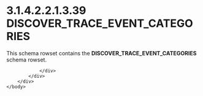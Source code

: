 <html dir="LTR" xmlns:mshelp="http://msdn.microsoft.com/mshelp" xmlns:ddue="http://ddue.schemas.microsoft.com/authoring/2003/5" xmlns:xlink="http://www.w3.org/1999/xlink" xmlns:tool="http://www.microsoft.com/tooltip">
    <head>
        <meta http-equiv="Content-Type" content="text/html; CHARSET=utf-8"></meta>
        <meta name="save" content="history"></meta>
        <title>3.1.4.2.2.1.3.39 DISCOVER_TRACE_EVENT_CATEGORIES</title>
        <xml>
            <mshelp:toctitle title="3.1.4.2.2.1.3.39 DISCOVER_TRACE_EVENT_CATEGORIES"></mshelp:toctitle>
            <mshelp:rltitle title="[MS-SSAS]: DISCOVER_TRACE_EVENT_CATEGORIES"></mshelp:rltitle>
            <mshelp:keyword index="A" term="429f1c81-1289-4e29-a0c1-50f2bf95b91b"></mshelp:keyword>
            <mshelp:attr name="DCSext.ContentType" value="open specification"></mshelp:attr>
            <mshelp:attr name="AssetID" value="429f1c81-1289-4e29-a0c1-50f2bf95b91b"></mshelp:attr>
            <mshelp:attr name="TopicType" value="kbRef"></mshelp:attr>
            <mshelp:attr name="DCSext.Title" value="[MS-SSAS]: DISCOVER_TRACE_EVENT_CATEGORIES" />
        </xml>
    </head>
    <body>
        <div id="header">
            <h1 class="heading">3.1.4.2.2.1.3.39 DISCOVER_TRACE_EVENT_CATEGORIES</h1>
        </div>
        <div id="mainSection">
            <div id="mainBody">
                <div id="allHistory" class="saveHistory"></div>
                <div id="sectionSection0" class="section" name="collapseableSection">
                    

<p>This schema rowset contains the <b>DISCOVER_TRACE_EVENT_CATEGORIES</b>
schema rowset.</p>


                </div>
            </div>
        </div>
    </body>
</html>